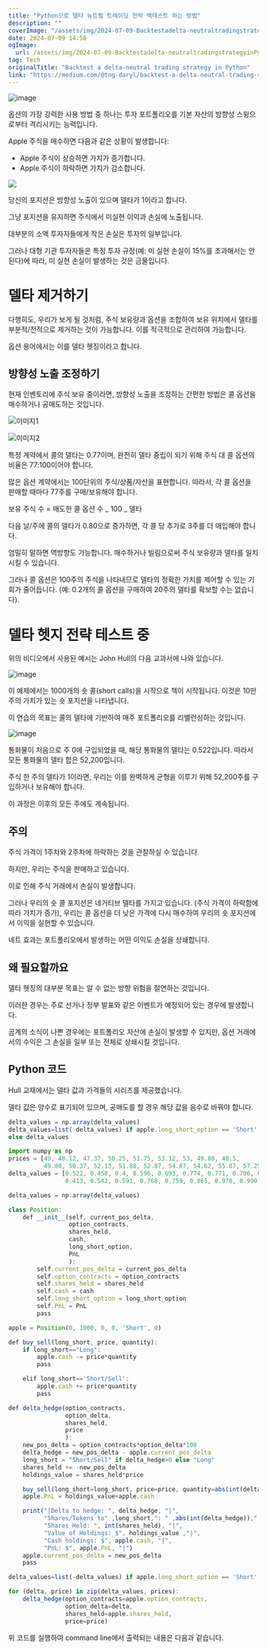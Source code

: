 ```yaml
---
title: "Python으로 델타 뉴트럴 트레이딩 전략 백테스트 하는 방법"
description: ""
coverImage: "/assets/img/2024-07-09-Backtestadelta-neutraltradingstrategyinPython_0.png"
date: 2024-07-09 14:50
ogImage:
  url: /assets/img/2024-07-09-Backtestadelta-neutraltradingstrategyinPython_0.png
tag: Tech
originalTitle: "Backtest a delta-neutral trading strategy in Python"
link: "https://medium.com/@tng-daryl/backtest-a-delta-neutral-trading-strategy-in-python-602cd85e22e0"
---
```


![image](/assets/img/2024-07-09-Backtestadelta-neutraltradingstrategyinPython_0.png)

옵션의 가장 강력한 사용 방법 중 하나는 투자 포트폴리오를 기본 자산의 방향성 스윙으로부터 격리시키는 능력입니다.

Apple 주식을 매수하면 다음과 같은 상황이 발생합니다:

- Apple 주식이 상승하면 가치가 증가합니다.
- Apple 주식이 하락하면 가치가 감소합니다.

<div class="content-ad"></div>

<img src="/assets/img/2024-07-09-Backtestadelta-neutraltradingstrategyinPython_1.png" />

당신의 포지션은 방향성 노출이 있으며 델타가 1이라고 합니다.

그냥 포지션을 유지하면 주식에서 미실현 이익과 손실에 노출됩니다.

대부분의 소액 투자자들에게 작은 손실은 투자의 일부입니다.

<div class="content-ad"></div>

그러나 대형 기관 투자자들은 특정 투자 규정(예: 미 실현 손실이 15%를 초과해서는 안 된다)에 따라, 미 실현 손실이 발생하는 것은 금물입니다.

# 델타 제거하기

다행히도, 우리가 보게 될 것처럼, 주식 보유량과 옵션을 조합하여 보유 위치에서 델타를 부분적/전적으로 제거하는 것이 가능합니다. 이를 적극적으로 관리하여 가능합니다.

옵션 용어에서는 이를 델타 헷징이라고 합니다.

<div class="content-ad"></div>

## 방향성 노출 조정하기

현재 인벤토리에 주식 보유 중이라면, 방향성 노출을 조정하는 간편한 방법은 콜 옵션을 매수하거나 공매도하는 것입니다.

![이미지1](/assets/img/2024-07-09-Backtestadelta-neutraltradingstrategyinPython_2.png)

![이미지2](/assets/img/2024-07-09-Backtestadelta-neutraltradingstrategyinPython_3.png)

<div class="content-ad"></div>

특정 계약에서 콜의 델타는 0.77이며, 완전히 델타 중립이 되기 위해 주식 대 콜 옵션의 비율은 77:100이어야 합니다.

많은 옵션 계약에서는 100단위의 주식/상품/자산을 표현합니다. 따라서, 각 콜 옵션을 판매할 때마다 77주를 구매/보유해야 합니다.

보유 주식 수 = 매도한 콜 옵션 수 _ 100 _ 델타

다음 날/주에 콜의 델타가 0.80으로 증가하면, 각 콜 당 추가로 3주를 더 매입해야 합니다.

<div class="content-ad"></div>

엄밀히 말하면 역방향도 가능합니다. 매수하거나 빌림으로써 주식 보유량과 델타를 일치시킬 수 있습니다.

그러나 콜 옵션은 100주의 주식을 나타내므로 델타의 정확한 가치를 제어할 수 있는 기회가 줄어듭니다. (예: 0.2개의 콜 옵션을 구매하여 20주의 델타를 확보할 수는 없습니다).

# 델타 헷지 전략 테스트 중

위의 비디오에서 사용된 예시는 John Hull의 다음 교과서에 나와 있습니다.

<div class="content-ad"></div>

![image](/assets/img/2024-07-09-Backtestadelta-neutraltradingstrategyinPython_4.png)

이 예제에서는 1000개의 숏 콜(short calls)을 시작으로 책이 시작됩니다. 이것은 10만 주의 가치가 있는 숏 포지션을 나타냅니다.

이 연습의 목표는 콜의 델타에 기반하여 매주 포트폴리오를 리밸런싱하는 것입니다.

![image](/assets/img/2024-07-09-Backtestadelta-neutraltradingstrategyinPython_5.png)

<div class="content-ad"></div>

통화물이 처음으로 주 0에 구입되었을 때, 해당 통화물의 델타는 0.522입니다. 따라서 모든 통화물의 델타 합은 52,200입니다.

주식 한 주의 델타가 1이라면, 우리는 이를 완벽하게 균형을 이루기 위해 52,200주를 구입하거나 보유해야 합니다.

이 과정은 이후의 모든 주에도 계속됩니다.

## 주의

<div class="content-ad"></div>

주식 가격이 1주차와 2주차에 하락하는 것을 관찰하실 수 있습니다.

하지만, 우리는 주식을 판매하고 있습니다.

이로 인해 주식 거래에서 손실이 발생합니다.

그러나 우리의 숏 콜 포지션은 네거티브 델타를 가지고 있습니다. (주식 가격이 하락함에 따라 가치가 증가), 우리는 콜 옵션을 더 낮은 가격에 다시 매수하여 우리의 숏 포지션에서 이익을 실현할 수 있습니다.

<div class="content-ad"></div>

네트 효과는 포트폴리오에서 발생하는 어떤 이익도 손실을 상쇄합니다.

## 왜 필요할까요

델타 헷징의 대부분 목표는 알 수 없는 방향 위험을 절연하는 것입니다.

이러한 경우는 주로 선거나 정부 발표와 같은 이벤트가 예정되어 있는 경우에 발생합니다.

<div class="content-ad"></div>

곰계의 소식이 나쁜 경우에는 포트폴리오 자산에 손실이 발생할 수 있지만, 옵션 거래에서의 수익은 그 손실을 일부 또는 전체로 상쇄시킬 것입니다.

## Python 코드

Hull 교재에서는 델타 값과 가격들의 시리즈를 제공했습니다.

델타 값은 양수로 표기되어 있으며, 공매도를 할 경우 해당 값을 음수로 바꿔야 합니다.

<div class="content-ad"></div>

```js
delta_values = np.array(delta_values)
delta_values=list(-delta_values) if apple.long_short_option == 'Short'
else delta_values
```

```js
import numpy as np
prices = [49, 48.12, 47.37, 50.25, 51.75, 53.12, 53, 49.88, 48.5,
          49.88, 50.37, 52.13, 51.88, 52.87, 54.87, 54.62, 55.87, 57.25]
delta_values = [0.522, 0.458, 0.4, 0.596, 0.693, 0.774, 0.771, 0.706, 0.674, 0.787, 0.550,
                0.413, 0.542, 0.591, 0.768, 0.759, 0.865, 0.978, 0.990, 1, 1]

delta_values = np.array(delta_values)

class Position:
    def __init__(self, current_pos_delta,
                 option_contracts,
                 shares_held,
                 cash,
                 long_short_option,
                 PnL
                 ):
        self.current_pos_delta = current_pos_delta
        self.option_contracts = option_contracts
        self.shares_held = shares_held
        self.cash = cash
        self.long_short_option = long_short_option
        self.PnL = PnL
        pass

apple = Position(0, 1000, 0, 0, 'Short', 0)

def buy_sell(long_short, price, quantity):
    if long_short=="Long":
        apple.cash -= price*quantity
        pass

    elif long_short=='Short/Sell':
        apple.cash += price*quantity
        pass

def delta_hedge(option_contracts,
                option_delta,
                shares_held,
                price
                ):
    new_pos_delta = option_contracts*option_delta*100
    delta_hedge = new_pos_delta - apple.current_pos_delta
    long_short = "Short/Sell" if delta_hedge>0 else "Long"
    shares_held += -new_pos_delta
    holdings_value = shares_held*price

    buy_sell(long_short=long_short, price=price, quantity=abs(int(delta_hedge)))
    apple.PnL = holdings_value+apple.cash

    print("|Delta to hedge: ", delta_hedge, "|",
          "Shares/Tokens to" ,long_short,": " ,abs(int(delta_hedge)),"|",
          "Shares Held: ", int(shares_held), "|",
          "Value of Holdings: $", holdings_value ,"|",
          "Cash holdings: $", apple.cash, "|",
          "PnL: $", apple.PnL, "|")
    apple.current_pos_delta = new_pos_delta
    pass

delta_values=list(-delta_values) if apple.long_short_option == 'Short' else delta_values

for (delta, price) in zip(delta_values, prices):
    delta_hedge(option_contracts=apple.option_contracts,
                option_delta=delta,
                shares_held=apple.shares_held,
                price=price)
```

위 코드를 실행하여 command line에서 출력되는 내용은 다음과 같습니다.
